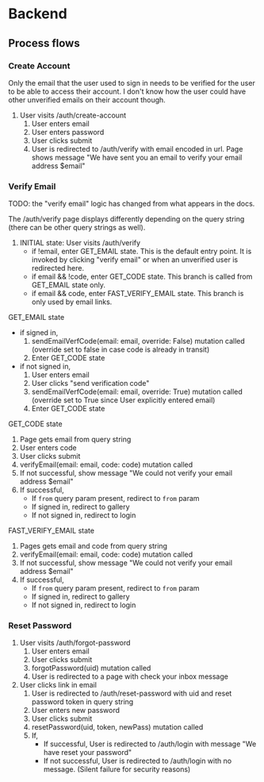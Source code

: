 # Backend

## Process flows

### Create Account

Only the email that the user used to sign in needs to be verified for the user to be able to access their account. I don't know how the user could have other unverified emails on their account though.

1. User visits /auth/create-account
    1. User enters email
    2. User enters password
    3. User clicks submit
    4. User is redirected to /auth/verify with email encoded in url. Page shows message "We have sent you an email to verify your email address $email"

### Verify Email

TODO: the "verify email" logic has changed from what appears in the docs.

The /auth/verify page displays differently depending on the query string (there can be other query strings as well).

1. INITIAL state: User visits /auth/verify
    - if !email, enter GET_EMAIL state. This is the default entry point. It is invoked by clicking "verify email" or when an unverified user is redirected here.
    - if email && !code, enter GET_CODE state. This branch is called from GET_EMAIL state only.
    - if email && code, enter FAST_VERIFY_EMAIL state. This branch is only used by email links.

GET_EMAIL state

- if signed in,
    1. sendEmailVerfCode(email: email, override: False) mutation called (override set to false in case code is already in transit)
    2. Enter GET_CODE state
- if not signed in,
    1. User enters email
    2. User clicks "send verification code"
    3. sendEmailVerfCode(email: email, override: True) mutation called (override set to True since User explicitly entered email)
    4. Enter GET_CODE state

GET_CODE state

1. Page gets email from query string
2. User enters code
3. User clicks submit
4. verifyEmail(email: email, code: code) mutation called
5. If not successful, show message "We could not verify your email address $email"
6. If successful,
    - If `from` query param present, redirect to `from` param
    - If signed in, redirect to gallery
    - If not signed in, redirect to login

FAST_VERIFY_EMAIL state

1. Pages gets email and code from query string
2. verifyEmail(email: email, code: code) mutation called
3. If not successful, show message "We could not verify your email address $email"
4. If successful,
    - If `from` query param present, redirect to `from` param
    - If signed in, redirect to gallery
    - If not signed in, redirect to login

### Reset Password

1. User visits /auth/forgot-password
    1. User enters email
    2. User clicks submit
    3. forgotPassword(uid) mutation called
    4. User is redirected to a page with check your inbox message
2. User clicks link in email
    1. User is redirected to /auth/reset-password with uid and reset password token in query string
    2. User enters new password
    3. User clicks submit
    4. resetPassword(uid, token, newPass) mutation called
    5. If,
        - If successful, User is redirected to /auth/login with message "We have reset your password"
        - If not successful, User is redirected to /auth/login with no message. (Silent failure for security reasons)
